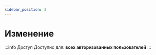 ```yaml
---
sidebar_position: 3 
---
```


# Изменение

:::info Доступ
Доступно для: **всех авторизованных пользователей**
:::
